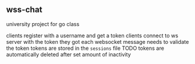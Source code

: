 ## wss-chat

university project for go class



clients register with a username and get a token
clients connect to ws server with the token they got
each websocket message needs to validate the token
tokens are stored in the `sessions` file
TODO tokens are automatically deleted after set amount of inactivity
